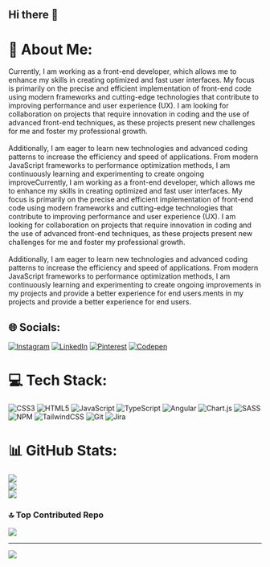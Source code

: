 ## Hi there 👋

# 💫 About Me:
Currently, I am working as a front-end developer, which allows me to enhance my skills in creating optimized and fast user interfaces. My focus is primarily on the precise and efficient implementation of front-end code using modern frameworks and cutting-edge technologies that contribute to improving performance and user experience (UX). I am looking for collaboration on projects that require innovation in coding and the use of advanced front-end techniques, as these projects present new challenges for me and foster my professional growth.<br><br>Additionally, I am eager to learn new technologies and advanced coding patterns to increase the efficiency and speed of applications. From modern JavaScript frameworks to performance optimization methods, I am continuously learning and experimenting to create ongoing improveCurrently, I am working as a front-end developer, which allows me to enhance my skills in creating optimized and fast user interfaces. My focus is primarily on the precise and efficient implementation of front-end code using modern frameworks and cutting-edge technologies that contribute to improving performance and user experience (UX). I am looking for collaboration on projects that require innovation in coding and the use of advanced front-end techniques, as these projects present new challenges for me and foster my professional growth.<br><br>Additionally, I am eager to learn new technologies and advanced coding patterns to increase the efficiency and speed of applications. From modern JavaScript frameworks to performance optimization methods, I am continuously learning and experimenting to create ongoing improvements in my projects and provide a better experience for end users.ments in my projects and provide a better experience for end users.


## 🌐 Socials:
[![Instagram](https://img.shields.io/badge/Instagram-%23E4405F.svg?logo=Instagram&logoColor=white)](https://instagram.com/zahra_aa._) [![LinkedIn](https://img.shields.io/badge/LinkedIn-%230077B5.svg?logo=linkedin&logoColor=white)](https://linkedin.com/in/zahra-abdolalian) [![Pinterest](https://img.shields.io/badge/Pinterest-%23E60023.svg?logo=Pinterest&logoColor=white)](https://pinterest.com/ZahraAbdolalian) [![Codepen](https://img.shields.io/badge/Codepen-000000?style=for-the-badge&logo=codepen&logoColor=white)](https://codepen.io/@Zahra-Abdolalian) 

# 💻 Tech Stack:
![CSS3](https://img.shields.io/badge/css3-%231572B6.svg?style=flat&logo=css3&logoColor=white) ![HTML5](https://img.shields.io/badge/html5-%23E34F26.svg?style=flat&logo=html5&logoColor=white) ![JavaScript](https://img.shields.io/badge/javascript-%23323330.svg?style=flat&logo=javascript&logoColor=%23F7DF1E) ![TypeScript](https://img.shields.io/badge/typescript-%23007ACC.svg?style=flat&logo=typescript&logoColor=white) ![Angular](https://img.shields.io/badge/angular-%23DD0031.svg?style=flat&logo=angular&logoColor=white) ![Chart.js](https://img.shields.io/badge/chart.js-F5788D.svg?style=flat&logo=chart.js&logoColor=white) ![SASS](https://img.shields.io/badge/SASS-hotpink.svg?style=flat&logo=SASS&logoColor=white) ![NPM](https://img.shields.io/badge/NPM-%23CB3837.svg?style=flat&logo=npm&logoColor=white) ![TailwindCSS](https://img.shields.io/badge/tailwindcss-%2338B2AC.svg?style=flat&logo=tailwind-css&logoColor=white) ![Git](https://img.shields.io/badge/git-%23F05033.svg?style=flat&logo=git&logoColor=white) ![Jira](https://img.shields.io/badge/jira-%230A0FFF.svg?style=flat&logo=jira&logoColor=white)
# 📊 GitHub Stats:
![](https://github-readme-stats.vercel.app/api?username=ZahraAbdolalian&theme=dark&hide_border=false&include_all_commits=false&count_private=false)<br/>
![](https://github-readme-streak-stats.herokuapp.com/?user=ZahraAbdolalian&theme=dark&hide_border=false)<br/>
![](https://github-readme-stats.vercel.app/api/top-langs/?username=ZahraAbdolalian&theme=dark&hide_border=false&include_all_commits=false&count_private=false&layout=compact)

### 🔝 Top Contributed Repo
![](https://github-contributor-stats.vercel.app/api?username=ZahraAbdolalian&limit=5&theme=dark&combine_all_yearly_contributions=true)

---
[![](https://visitcount.itsvg.in/api?id=ZahraAbdolalian&icon=4&color=0)](https://visitcount.itsvg.in)

<!-- Proudly created with GPRM ( https://gprm.itsvg.in ) -->
